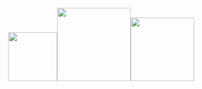 <img src="https://media.giphy.com/media/YX4XbpJOCFQ3xmBxuZ/giphy.gif" width="100" ><img src="https://media.giphy.com/media/VI3PVWfo2QvQS9PgoG/giphy.gif" width="150" ><img src="https://media.giphy.com/media/YpSKlrlvI79yU/giphy.gif" width="130" >
